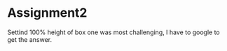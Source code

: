 # Assignment2
Settind 100% height of box one was most challenging, I have to google to get the answer.
